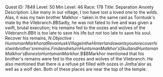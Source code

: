 Quest ID: 7849
Level: 50
Min Level: 46
Race: 178
Title: Separation Anxiety
Description: Like many in our village, I too have lost a loved one to the wilds. Alas, it was my twin brother Malkhor - taken in the same raid as Torntusk's mate by the Vilebranch.$B$BSadly, he was not fated to live and was given a swift, brutal execution; his remains fed to the oozes and wolves of the Vilebranch.$B$BIt is too late to save his life but not too late to save his soul. Recover his remains, $N.
Objective: Huntsman Markhor at Revantusk Village in the Hinterlands wants you to recover his twin brother's remains. Find and return Huntsman Malkhor's Skull and Huntsman Malkhor's Bones to Huntsman Markhor.$B$BMarkhor mentioned that his brother's remains were fed to the oozes and wolves of the Vilebranch. He also mentioned that there is a refuse pit filled with oozes in Jintha'alor as well as a wolf den. Both of these places are near the top of the temple.
